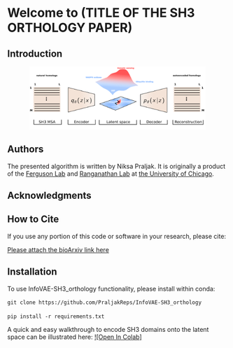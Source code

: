 # Welcome to (TITLE OF THE SH3 ORTHOLOGY PAPER)

## Introduction 

<p align="center">
<img src="https://github.com/PraljakReps/InfoVAE-SH3_orthology/blob/main/figures/figure1-InfoVAE_autoencoder.png" alt="pipeline img" height="80%" width="80%">
</p>


## Authors 

The presented algorithm is written by Niksa Praljak. It is originally a product of the [Ferguson Lab](https://www.ferglab.com/) and [Ranganathan Lab](http://ranganathanlab.org/) at [the University of Chicago](https://www.uchicago.edu/).



## Acknowledgments

  
## How to Cite
If you use any portion of this code or software in your research, please cite:

[Please attach the bioArxiv link here]()



## Installation
    
To use InfoVAE-SH3_orthology functionality, please install within conda:

```
git clone https://github.com/PraljakReps/InfoVAE-SH3_orthology

pip install -r requirements.txt
```

A quick and easy walkthrough to encode SH3 domains onto the latent space can be illustrated here: [![Open In Colab]]()

